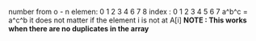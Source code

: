 number from o - n
elemen: 0 1 2 3 4 6 7 8
index : 0 1 2 3 4 5 6 7
a^b^c = a^c^b
it does not matter if the element i is not at A[i]
​
**NOTE : This works when there are no duplicates in the array**